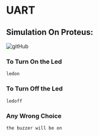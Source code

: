 # UART
## Simulation On Proteus:
![gitHub]()

### To Turn On the Led
```
ledon
```

### To Turn Off the Led
```
ledoff
```

### Any Wrong Choice
```
the buzzer will be on
```